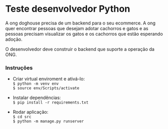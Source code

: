 # Teste desenvolvedor Python

A ong doghouse precisa de um backend para o seu ecommerce. A ong quer encontrar pessoas que desejam adotar cachorros e gatos e as pessoas precisam visualizar os gatos e os cachorros que estão esperando adoção.

O desenvolvedor deve construir o backend que suporte a operação da ONG.

### Instruções   

* Criar virtual enviroment e ativá-lo:   
`$ python -m venv env`   
`$ source env/Scripts/activate`   

* Instalar dependências:   
`$ pip install -r requirements.txt`   

* Rodar aplicação:   
`$ cd src`   
`$ python -m manage.py runserver`   
